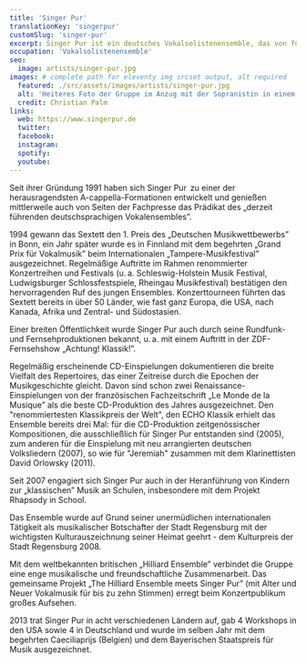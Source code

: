 ```yaml
---
title: 'Singer Pur'
translationKey: 'singerpur'
customSlug: 'singer-pur'
excerpt: Singer Pur ist ein deutsches Vokalsolistenensemble, das von fünf ehemaligen Regensburger Domspatzen gegründet wurde. Es besteht aus fünf Männern und einer Frau.
occupation: 'Vokalsolistenensemble'
seo:
  image: artists/singer-pur.jpg
images: # complete path for eleventy img srcset output, alt required
  featured: ./src/assets/images/artists/singer-pur.jpg
  alt: 'Heiteres Foto der Gruppe im Anzug mit der Sopranistin in einem roten Kleid in ihrer Mitte'
  credit: Christian Palm
links:
  web: https://www.singerpur.de
  twitter:
  facebook:
  instagram:
  spotify:
  youtube:
---
```


Seit ihrer Gründung 1991 haben sich Singer Pur  zu einer der herausragendsten A-cappella-Formationen entwickelt und genießen mittlerweile auch von Seiten der Fachpresse das Prädikat des „derzeit führenden deutschsprachigen Vokalensembles”.

1994 gewann das Sextett den 1. Preis des „Deutschen Musikwettbewerbs” in Bonn, ein Jahr später wurde es in Finnland mit dem begehrten „Grand Prix für Vokalmusik” beim Internationalen „Tampere-Musikfestival” ausgezeichnet. Regelmäßige Auftritte im Rahmen renommierter Konzertreihen und Festivals (u. a. Schleswig-Holstein Musik Festival, Ludwigsburger Schlossfestspiele, Rheingau Musikfestival) bestätigen den hervorragenden Ruf des jungen Ensembles. Konzerttourneen führten das Sextett bereits in über 50 Länder, wie fast ganz Europa, die USA, nach Kanada, Afrika und Zentral- und Südostasien.

Einer breiten Öffentlichkeit wurde Singer Pur auch durch seine Rundfunk- und Fernsehproduktionen bekannt, u. a. mit einem Auftritt in der ZDF-Fernsehshow „Achtung! Klassik!”.

Regelmäßig erscheinende CD-Einspielungen dokumentieren die breite Vielfalt des Repertoires, das einer Zeitreise durch die Epochen der Musikgeschichte gleicht. Davon sind schon zwei Renaissance-Einspielungen von der französischen Fachzeitschrift „Le Monde de la Musique” als die beste CD-Produktion des Jahres ausgezeichnet. Den "renommiertesten Klassikpreis der Welt", den ECHO Klassik erhielt das Ensemble bereits drei Mal: für die CD-Produktion zeitgenössischer Kompositionen, die ausschließlich für Singer Pur entstanden sind (2005), zum anderen für die Einspielung mit neu arrangierten deutschen Volksliedern (2007), so wie für "Jeremiah" zusammen mit dem Klarinettisten David Orlowsky (2011).

Seit 2007 engagiert sich Singer Pur auch in der Heranführung von Kindern zur „klassischen” Musik an Schulen, insbesondere mit dem Projekt Rhapsody in School.

Das Ensemble wurde auf Grund seiner unermüdlichen internationalen Tätigkeit als musikalischer Botschafter der Stadt Regensburg mit der wichtigsten Kulturauszeichnung seiner Heimat geehrt - dem Kulturpreis der Stadt Regensburg 2008.

Mit dem weltbekannten britischen „Hilliard Ensemble” verbindet die Gruppe eine enge musikalische und freundschaftliche Zusammenarbeit. Das gemeinsame Projekt „The Hilliard Ensemble meets Singer Pur” (mit Alter und Neuer Vokalmusik für bis zu zehn Stimmen) erregt beim Konzertpublikum großes Aufsehen.

2013 trat Singer Pur in acht verschiedenen Ländern auf, gab 4 Workshops in den USA sowie 4 in Deutschland und wurde im selben Jahr mit dem begehrten Caeciliaprijs (Belgien) und dem Bayerischen Staatspreis für Musik ausgezeichnet.
